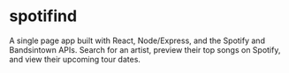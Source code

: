 # spotifind

A single page app built with React, Node/Express, and the Spotify and Bandsintown APIs. Search for an artist, preview their top songs on Spotify, and view their upcoming tour dates.
